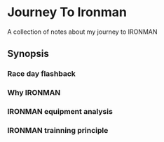 # Journey To Ironman
A collection of notes about my journey to IRONMAN

## Synopsis
### Race day flashback
### Why IRONMAN
### IRONMAN equipment analysis
### IRONMAN trainning principle 
